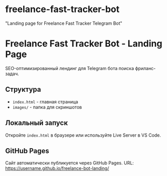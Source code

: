 # freelance-fast-tracker-bot
"Landing page for Freelance Fast Tracker Telegram Bot"

# Freelance Fast Tracker Bot - Landing Page

SEO-оптимизированный лендинг для Telegram бота поиска фриланс-задач.

## Структура
- `index.html` - главная страница
- `images/` - папка для скриншотов

## Локальный запуск
Откройте `index.html` в браузере или используйте Live Server в VS Code.

## GitHub Pages
Сайт автоматически публикуется через GitHub Pages.
URL: https://username.github.io/freelance-bot-landing/
